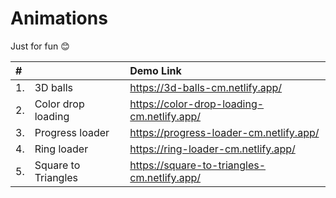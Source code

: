 # Animations

Just for fun 😊

|#|  |Demo Link  |
|:--| :----------------------------- | :-------------------------------- | 
|1.| 3D balls | https://3d-balls-cm.netlify.app/  | 
|2.| Color drop loading | https://color-drop-loading-cm.netlify.app/  | 
|3.| Progress loader | https://progress-loader-cm.netlify.app/  | 
|4.| Ring loader | https://ring-loader-cm.netlify.app/  | 
|5.| Square to Triangles | https://square-to-triangles-cm.netlify.app/  | 
